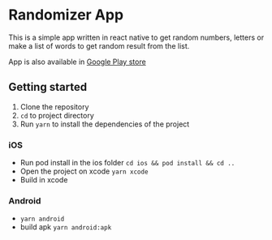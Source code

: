 # Randomizer App
This is a simple app written in react native to get random numbers, letters or make a list of words to get random result from the list. 

App is also available in [Google Play store](https://play.google.com/store/apps/details?id=com.arifoapps.randomize)

## Getting started
1. Clone the repository
2. `cd` to project directory
3. Run `yarn` to install the dependencies of the project  
 
### iOS 
 - Run pod install in the ios folder `cd ios && pod install && cd ..`
 - Open the project on xcode `yarn xcode `
 - Build in xcode
 

 ### Android
  - `yarn android`
  - build apk `yarn android:apk`

